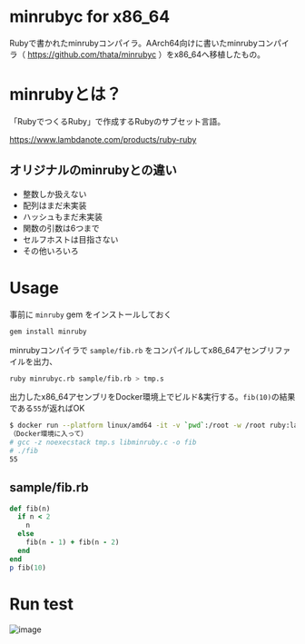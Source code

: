 # minrubyc for x86_64

Rubyで書かれたminrubyコンパイラ。AArch64向けに書いたminrubyコンパイラ（ https://github.com/thata/minrubyc ）をx86_64へ移植したもの。

# minrubyとは？

「RubyでつくるRuby」で作成するRubyのサブセット言語。

https://www.lambdanote.com/products/ruby-ruby

## オリジナルのminrubyとの違い

- 整数しか扱えない
- 配列はまだ未実装
- ハッシュもまだ未実装
- 関数の引数は6つまで
- セルフホストは目指さない
- その他いろいろ

# Usage

事前に `minruby` gem をインストールしておく

```sh
gem install minruby
```

minrubyコンパイラで `sample/fib.rb` をコンパイルしてx86_64アセンブリファイルを出力、

```sh
ruby minrubyc.rb sample/fib.rb > tmp.s
```

出力したx86_64アセンブリをDocker環境上でビルド&実行する。`fib(10)`の結果である`55`が返ればOK

```sh
$ docker run --platform linux/amd64 -it -v `pwd`:/root -w /root ruby:latest bash
（Docker環境に入って）
# gcc -z noexecstack tmp.s libminruby.c -o fib
# ./fib
55
```

## sample/fib.rb

```ruby
def fib(n)
  if n < 2
    n
  else
    fib(n - 1) + fib(n - 2)
  end
end
p fib(10)
```

# Run test

![image](https://github.com/thata/minrubyc-x86_64/assets/15457/b4f83c3e-dbae-4e68-8bc2-536fedf36789)

